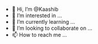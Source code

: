 - 👋 Hi, I’m @Kaashib
- 👀 I’m interested in ...
- 🌱 I’m currently learning ...
- 💞️ I’m looking to collaborate on ...
- 📫 How to reach me ...

<!---
Kaashib/Kaashib is a ✨ special ✨ repository because its `README.md` (this file) appears on your GitHub profile.
You can click the Preview link to take a look at your changes.
--->
